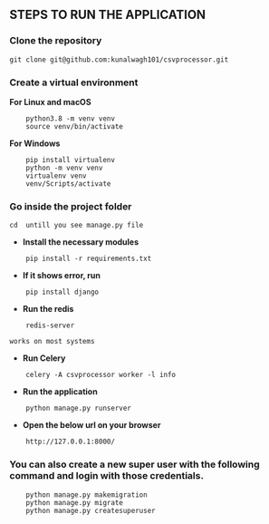 

## STEPS TO RUN THE APPLICATION

### Clone the repository

    git clone git@github.com:kunalwagh101/csvprocessor.git

### Create a virtual environment

**For Linux and macOS**
```
    python3.8 -m venv venv
    source venv/bin/activate
```

**For Windows**
```
    pip install virtualenv
    python -m venv venv
    virtualenv venv
    venv/Scripts/activate
```

### Go inside the project folder

    cd  untill you see manage.py file 

- **Install the necessary modules**

```
    pip install -r requirements.txt
```
    
    

- **If it shows error, run**
```
    pip install django
```

- **Run the redis**
```
    redis-server
```

    works on most systems

- **Run Celery**
```
    celery -A csvprocessor worker -l info
```

- **Run the application**
```
    python manage.py runserver
```

- **Open the below url on your browser**
```
    http://127.0.0.1:8000/
```

### You can also create a new super user with the following command and login with those credentials.
```
    python manage.py makemigration
    python manage.py migrate
    python manage.py createsuperuser
```
    